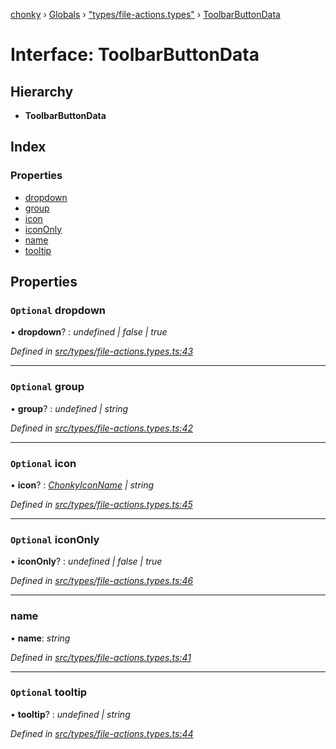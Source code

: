 [chonky](../README.md) › [Globals](../globals.md) › ["types/file-actions.types"](../modules/_types_file_actions_types_.md) › [ToolbarButtonData](_types_file_actions_types_.toolbarbuttondata.md)

# Interface: ToolbarButtonData

## Hierarchy

* **ToolbarButtonData**

## Index

### Properties

* [dropdown](_types_file_actions_types_.toolbarbuttondata.md#optional-dropdown)
* [group](_types_file_actions_types_.toolbarbuttondata.md#optional-group)
* [icon](_types_file_actions_types_.toolbarbuttondata.md#optional-icon)
* [iconOnly](_types_file_actions_types_.toolbarbuttondata.md#optional-icononly)
* [name](_types_file_actions_types_.toolbarbuttondata.md#name)
* [tooltip](_types_file_actions_types_.toolbarbuttondata.md#optional-tooltip)

## Properties

### `Optional` dropdown

• **dropdown**? : *undefined | false | true*

*Defined in [src/types/file-actions.types.ts:43](https://github.com/TimboKZ/Chonky/blob/01ce777/src/types/file-actions.types.ts#L43)*

___

### `Optional` group

• **group**? : *undefined | string*

*Defined in [src/types/file-actions.types.ts:42](https://github.com/TimboKZ/Chonky/blob/01ce777/src/types/file-actions.types.ts#L42)*

___

### `Optional` icon

• **icon**? : *[ChonkyIconName](../enums/_types_icons_types_.chonkyiconname.md) | string*

*Defined in [src/types/file-actions.types.ts:45](https://github.com/TimboKZ/Chonky/blob/01ce777/src/types/file-actions.types.ts#L45)*

___

### `Optional` iconOnly

• **iconOnly**? : *undefined | false | true*

*Defined in [src/types/file-actions.types.ts:46](https://github.com/TimboKZ/Chonky/blob/01ce777/src/types/file-actions.types.ts#L46)*

___

###  name

• **name**: *string*

*Defined in [src/types/file-actions.types.ts:41](https://github.com/TimboKZ/Chonky/blob/01ce777/src/types/file-actions.types.ts#L41)*

___

### `Optional` tooltip

• **tooltip**? : *undefined | string*

*Defined in [src/types/file-actions.types.ts:44](https://github.com/TimboKZ/Chonky/blob/01ce777/src/types/file-actions.types.ts#L44)*
